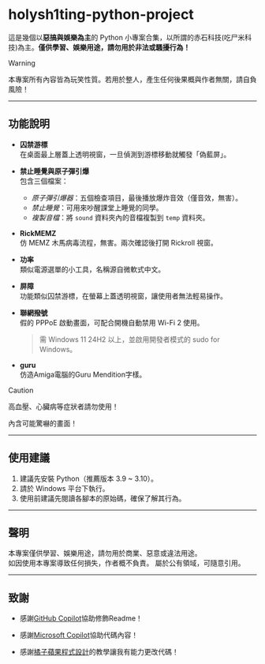 # holysh1ting-python-project

這是幾個以**惡搞與娛樂為主**的 Python 小專案合集，以所謂的赤石科技(吃尸米科技)為主。**僅供學習、娛樂用途，請勿用於非法或騷擾行為！**

> [!WARNING]
> 本專案所有內容皆為玩笑性質。若用於整人，產生任何後果概與作者無關，請自負風險！

---

## 功能說明

- **囚禁游標**  
  在桌面最上層蓋上透明視窗，一旦偵測到游標移動就觸發「偽藍屏」。

- **禁止睡覺與原子彈引爆**  
  包含三個檔案：  
  - *原子彈引爆器*：五個檢查項目，最後播放爆炸音效（僅音效，無害）。
  - *禁止睡覺*：可用來吵醒課堂上睡覺的同學。
  - *複製音檔*：將 `sound` 資料夾內的音檔複製到 `temp` 資料夾。

- **RickMEMZ**  
  仿 MEMZ 木馬病毒流程，無害。兩次確認後打開 Rickroll 視窗。

- **功率**  
  類似電源選單的小工具，名稱源自微軟式中文。

- **屏障**  
  功能類似囚禁游標，在螢幕上蓋透明視窗，讓使用者無法輕易操作。

- **聯網撥號**  
  假的 PPPoE 啟動畫面，可配合開機自動禁用 Wi-Fi 2 使用。  
  > 需 Windows 11 24H2 以上，並啟用開發者模式的 sudo for Windows。

- **guru**  
  仿造Amiga電腦的Guru Mendition字樣。


> [!CAUTION]
> 高血壓、心臟病等症狀者請勿使用！
> 
> 內含可能驚嚇的畫面！

---

## 使用建議

1. 建議先安裝 Python（推薦版本 3.9 ~ 3.10）。
2. 請於 Windows 平台下執行。
3. 使用前建議先閱讀各腳本的原始碼，確保了解其行為。

---

## 聲明

本專案僅供學習、娛樂用途，請勿用於商業、惡意或違法用途。  
如因使用本專案導致任何損失，作者概不負責。
屬於公有領域，可隨意引用。

---

## 致謝
 - 感謝[GitHub Copilot](https://github.com/features/copilot)協助修飾Readme！

 - 感謝[Microsoft Copilot](https://www.microsoft.com/zh-tw/microsoft-365/copilot/meet-copilot?msockid=29e8b96d8e4e6efc3371af348f5e6f4d)協助代碼內容！

 - 感謝[橘子蘋果程式設計](https://orangeapple.co/)的教學讓我有能力更改代碼！

